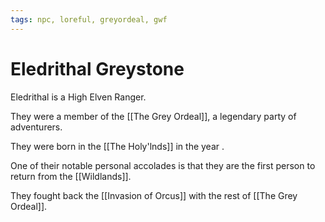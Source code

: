 ```yaml
---
tags: npc, loreful, greyordeal, gwf
---
```

# Eledrithal Greystone

Eledrithal is a High Elven Ranger. 

They were a member of the [[The Grey Ordeal]], a legendary party of adventurers. 

They were born in the [[The Holy'lnds]] in the year . 

One of their notable personal accolades is that they are the first person to return from the [[Wildlands]]. 

They fought back the [[Invasion of Orcus]] with the rest of [[The Grey Ordeal]].